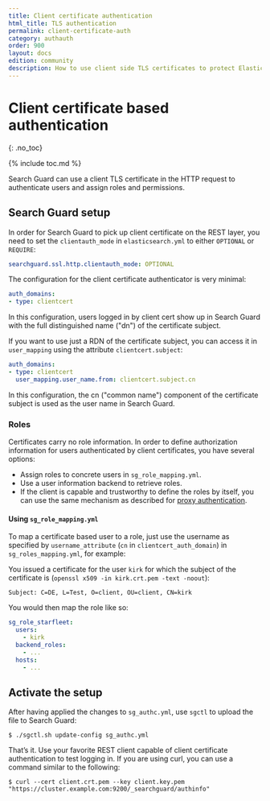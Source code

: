 ```yaml
---
title: Client certificate authentication
html_title: TLS authentication
permalink: client-certificate-auth
category: authauth
order: 900
layout: docs
edition: community
description: How to use client side TLS certificates to protect Elasticsearch against unauthorized access.
---
```

<!---
Copyright 2020 floragunn GmbH
-->

# Client certificate based authentication
{: .no_toc}

{% include toc.md %}

Search Guard can use a client TLS certificate in the HTTP request to authenticate users and assign roles and permissions.

## Search Guard setup

In order for Search Guard to pick up client certificate on the REST layer, you need to set the `clientauth_mode` in `elasticsearch.yml` to either `OPTIONAL` or `REQUIRE`:

```yaml
searchguard.ssl.http.clientauth_mode: OPTIONAL
```

The configuration for the client certificate authenticator is very minimal:

```yaml
auth_domains:
- type: clientcert
```

In this configuration, users logged in by client cert show up in Search Guard with the full distinguished name ("dn") of the certificate subject. 

If you want to use just a RDN of the certificate subject, you can access it in `user_mapping` using the attribute `clientcert.subject`:

```yaml
auth_domains:
- type: clientcert
  user_mapping.user_name.from: clientcert.subject.cn
```


In this configuration, the cn ("common name") component of the certificate subject is used as the user name in Search Guard. 


### Roles

Certificates carry no role information. In order to define authorization information for users authenticated by client certificates, you have several options:

- Assign roles to concrete users in `sg_role_mapping.yml`.
- Use a user information backend to retrieve roles.
- If the client is capable and trustworthy to define the roles by itself, you can use the same mechanism as described for [proxy authentication](./auth_auth_proxy.md).

#### Using `sg_role_mapping.yml`

To map a certificate based user to a role, just use the username as specified by `username_attribute` (`cn` in `clientcert_auth_domain`) in `sg_roles_mapping.yml`, for example:

You issued a certificate for the user `kirk` for which the subject of the certificate is (`openssl x509 -in kirk.crt.pem -text -noout`):

```
Subject: C=DE, L=Test, O=client, OU=client, CN=kirk
```

You would then map the role like so:

```yaml
sg_role_starfleet:
  users:
    - kirk
  backend_roles:
    - ...
  hosts:
    - ...
```


## Activate the setup

After having applied the changes to `sg_authc.yml`, use `sgctl` to upload the file to Search Guard:

```
$ ./sgctl.sh update-config sg_authc.yml
```

That’s it. Use your favorite REST client capable of client certificate authentication to test logging in. If you are using curl, you can use a command similar to the following:

```
$ curl --cert client.crt.pem --key client.key.pem "https://cluster.example.com:9200/_searchguard/authinfo"
```

